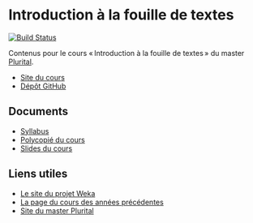 Introduction à la fouille de textes
===================================

[![Build Status](https://travis-ci.org/LoicGrobol/intro-fouille-textes.svg?branch=master)](https://travis-ci.org/LoicGrobol/intro-fouille-textes)

Contenus pour le cours « Introduction à la fouille de textes » du master [Plurital](http://plurital.org).

  - [Site du cours](https://loicgrobol.github.io/intro-fouille-textes/)
  - [Dépôt GitHub](https://github.com/LoicGrobol/intro-fouille-textes)

## Documents

  - [Syllabus](https://github.com/LoicGrobol/intro-fouille-textes/releases/download/stable/syllabus.pdf)
  - [Polycopié du cours](/poly/poly.pdf)
  - [Slides du cours](https://github.com/LoicGrobol/intro-fouille-textes/releases/download/stable/slides_introfdt.pdf)

## Liens utiles

  - [Le site du projet Weka](https://www.cs.waikato.ac.nz/ml/weka/)
  - [La page du cours des années précédentes](http://www.lattice.cnrs.fr/sites/itellier/fouille_textes.html)
  - [Site du master Plurital](http://plurital.org)
